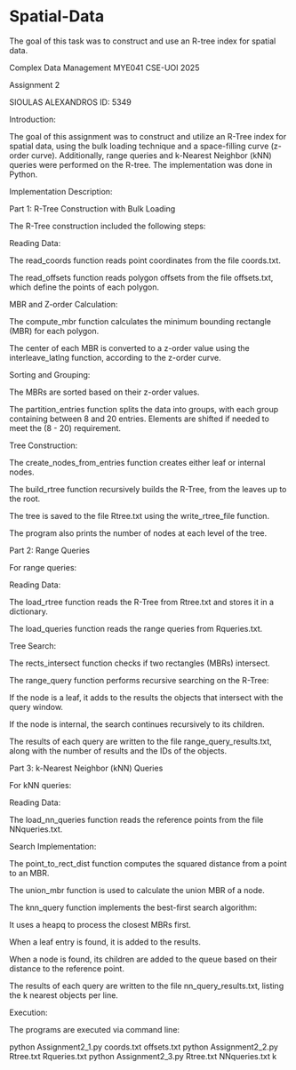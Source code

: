 # Spatial-Data
The goal of this task was to construct and use an R-tree index for spatial data.

Complex Data Management MYE041 CSE-UOI 2025

Assignment 2

SIOULAS ALEXANDROS ID: 5349

Introduction:

The goal of this assignment was to construct and utilize an R-Tree index for spatial data, using the bulk loading technique and a space-filling curve (z-order curve). Additionally, range queries and k-Nearest Neighbor (kNN) queries were performed on the R-tree.
The implementation was done in Python.

Implementation Description:

Part 1: R-Tree Construction with Bulk Loading

The R-Tree construction included the following steps:

Reading Data:

The read_coords function reads point coordinates from the file coords.txt.

The read_offsets function reads polygon offsets from the file offsets.txt, which define the points of each polygon.

MBR and Z-order Calculation:

The compute_mbr function calculates the minimum bounding rectangle (MBR) for each polygon.

The center of each MBR is converted to a z-order value using the interleave_latlng function, according to the z-order curve.

Sorting and Grouping:

The MBRs are sorted based on their z-order values.

The partition_entries function splits the data into groups, with each group containing between 8 and 20 entries. Elements are shifted if needed to meet the (8 - 20) requirement.

Tree Construction:

The create_nodes_from_entries function creates either leaf or internal nodes.

The build_rtree function recursively builds the R-Tree, from the leaves up to the root.

The tree is saved to the file Rtree.txt using the write_rtree_file function.

The program also prints the number of nodes at each level of the tree.

Part 2: Range Queries

For range queries:

Reading Data:

The load_rtree function reads the R-Tree from Rtree.txt and stores it in a dictionary.

The load_queries function reads the range queries from Rqueries.txt.

Tree Search:

The rects_intersect function checks if two rectangles (MBRs) intersect.

The range_query function performs recursive searching on the R-Tree:

If the node is a leaf, it adds to the results the objects that intersect with the query window.

If the node is internal, the search continues recursively to its children.

The results of each query are written to the file range_query_results.txt, along with the number of results and the IDs of the objects.

Part 3: k-Nearest Neighbor (kNN) Queries

For kNN queries:

Reading Data:

The load_nn_queries function reads the reference points from the file NNqueries.txt.

Search Implementation:

The point_to_rect_dist function computes the squared distance from a point to an MBR.

The union_mbr function is used to calculate the union MBR of a node.

The knn_query function implements the best-first search algorithm:

It uses a heapq to process the closest MBRs first.

When a leaf entry is found, it is added to the results.

When a node is found, its children are added to the queue based on their distance to the reference point.

The results of each query are written to the file nn_query_results.txt, listing the k nearest objects per line.

Execution:

The programs are executed via command line:

python Assignment2_1.py coords.txt offsets.txt
python Assignment2_2.py Rtree.txt Rqueries.txt
python Assignment2_3.py Rtree.txt NNqueries.txt k
